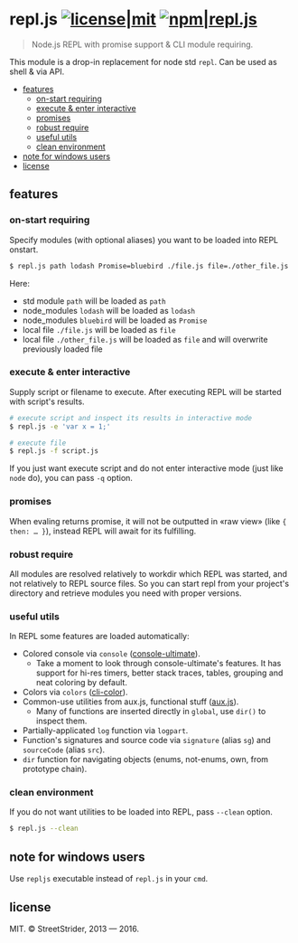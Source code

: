 # repl.js [![license|mit](http://img.shields.io/badge/license-MIT-brightgreen.svg?style=flat-square)](LICENSE.txt) [![npm|repl.js](http://img.shields.io/badge/npm-repl.js-CB3837.svg?style=flat-square)](https://www.npmjs.org/package/repl.js)
> Node.js REPL with promise support & CLI module requiring.

This module is a drop-in replacement for node std `repl`. Can be used as shell & via API.

<!-- START doctoc generated TOC please keep comment here to allow auto update -->
<!-- DON'T EDIT THIS SECTION, INSTEAD RE-RUN doctoc TO UPDATE -->


- [features](#features)
  - [on-start requiring](#on-start-requiring)
  - [execute & enter interactive](#execute--enter-interactive)
  - [promises](#promises)
  - [robust require](#robust-require)
  - [useful utils](#useful-utils)
  - [clean environment](#clean-environment)
- [note for windows users](#note-for-windows-users)
- [license](#license)

<!-- END doctoc generated TOC please keep comment here to allow auto update -->

## features
### on-start requiring
Specify modules (with optional aliases) you want to be loaded into REPL onstart.
```sh
$ repl.js path lodash Promise=bluebird ./file.js file=./other_file.js
```
Here:
 * std module `path` will be loaded as `path`
 * node_modules `lodash` will be loaded as `lodash`
 * node_modules `bluebird` will be loaded as `Promise`
 * local file `./file.js` will be loaded as `file`
 * local file `./other_file.js` will be loaded as `file` and will overwrite previously loaded file

### execute & enter interactive
Supply script or filename to execute. After executing REPL will be started with script's results.
```sh
# execute script and inspect its results in interactive mode
$ repl.js -e 'var x = 1;'

# execute file
$ repl.js -f script.js
```
If you just want execute script and do not enter interactive mode (just like `node` do), you can pass `-q` option.

### promises
When evaling returns promise, it will not be outputted in «raw view» (like `{ then: … }`), instead REPL will await for its fulfilling.

### robust require
All modules are resolved relatively to workdir which REPL was started, and not relatively to REPL source files. So you can start repl from your project's directory and retrieve modules you need with proper versions.

### useful utils
In REPL some features are loaded automatically:
* Colored console via `console` ([console-ultimate](https://www.npmjs.com/package/console-ultimate)).
  * Take a moment to look through console-ultimate's features. It has support for hi-res timers, better stack traces, tables, grouping and neat coloring by default.
* Colors via `colors` ([cli-color](https://www.npmjs.com/package/cli-color)).
* Common-use utilities from aux.js, functional stuff ([aux.js](https://www.npmjs.org/package/aux.js)).
  * Many of functions are inserted directly in `global`, use `dir()` to inspect them.
* Partially-applicated `log` function via `logpart`.
* Function's signatures and source code via `signature` (alias `sg`) and `sourceCode` (alias `src`).
* `dir` function for navigating objects (enums, not-enums, own, from prototype chain).

### clean environment
If you do not want utilities to be loaded into REPL, pass `--clean` option.
```sh
$ repl.js --clean
```

## note for windows users
Use `repljs` executable instead of `repl.js` in your `cmd`.

## license
MIT.
© StreetStrider, 2013 — 2016.
